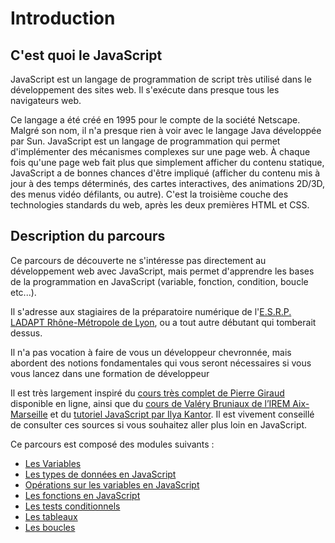 # Introduction

## C'est quoi le JavaScript

JavaScript est un langage de programmation de script très utilisé dans le développement des sites web. Il s'exécute dans presque tous les navigateurs web.

Ce langage a été créé en 1995 pour le compte de la société Netscape. Malgré son nom, il n'a presque rien à voir avec le langage Java développée par Sun.
JavaScript est un langage de programmation qui permet d'implémenter des mécanismes complexes sur une page web.
À chaque fois qu'une page web fait plus que simplement afficher du contenu statique, JavaScript a de bonnes chances d'être impliqué (afficher du contenu mis à jour à des temps déterminés, des cartes interactives, des animations 2D/3D, des menus vidéo défilants, ou autre).
C'est la troisième couche des technologies standards du web, après les deux premières HTML et CSS.

## Description du parcours

Ce parcours de découverte ne s'intéresse pas directement au développement web avec JavaScript, mais permet d'apprendre les bases de la programmation en JavaScript (variable, fonction, condition, boucle etc...).

Il s'adresse aux stagiaires de la préparatoire numérique de l'[E.S.R.P. LADAPT Rhône-Métropole de Lyon](https://www.ladapt.net/etablissement-service-auvergne-rhone-alpes-rhone-metropole-de-lyon), ou a tout autre débutant qui tomberait dessus. 

Il n'a pas vocation à faire de vous un développeur chevronnée, mais abordent des notions fondamentales qui vous seront nécessaires si vous vous lancez dans une formation de développeur

Il est très largement inspiré du [cours très complet de Pierre Giraud](https://www.pierre-giraud.com/javascript-apprendre-coder-cours/) disponible en ligne, ainsi que du [cours de Valéry Bruniaux de l’IREM Aix-Marseille](https://ens-info.irem.univ-mrs.fr/?p=26) et du [tutoriel JavaScript par Ilya Kantor](https://fr.javascript.info/). Il est vivement conseillé de consulter ces sources si vous souhaitez aller plus loin en JavaScript.

Ce parcours est composé des modules suivants :
- [Les Variables](https://tech.io/playgrounds/99822/ladapt-rhone-metropole-de-lyon---prepa-numerique---exercices-parcours-decouverte-javascript/1---les-variables)
- [Les types de données en JavaScript](https://tech.io/playgrounds/99822/ladapt-rhone-metropole-de-lyon---prepa-numerique---exercices-parcours-decouverte-javascript)
- [Opérations sur les variables en JavaScript](https://tech.io/playgrounds/99822/ladapt-rhone-metropole-de-lyon---prepa-numerique---exercices-parcours-decouverte-javascript)
- [Les fonctions en JavaScript](https://tech.io/playgrounds/99822/ladapt-rhone-metropole-de-lyon---prepa-numerique---exercices-parcours-decouverte-javascript)
- [Les tests conditionnels](https://tech.io/playgrounds/99822/ladapt-rhone-metropole-de-lyon---prepa-numerique---exercices-parcours-decouverte-javascript)
- [Les tableaux](https://tech.io/playgrounds/99822/ladapt-rhone-metropole-de-lyon---prepa-numerique---exercices-parcours-decouverte-javascript)
- [Les boucles](https://tech.io/playgrounds/99822/ladapt-rhone-metropole-de-lyon---prepa-numerique---exercices-parcours-decouverte-javascript)

